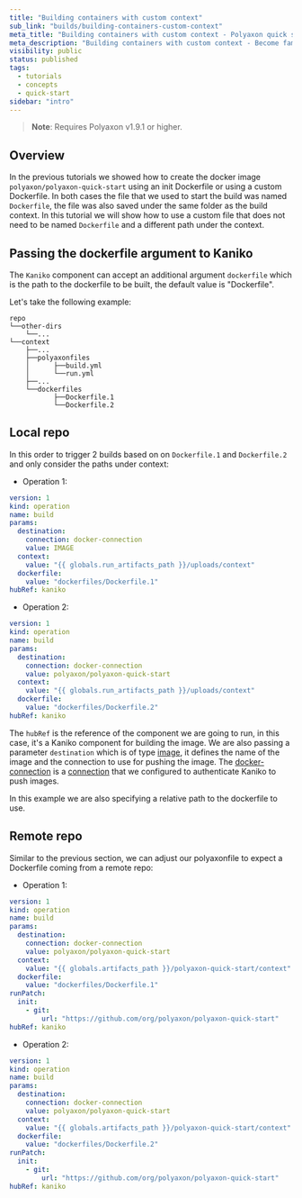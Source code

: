 ```yaml
---
title: "Building containers with custom context"
sub_link: "builds/building-containers-custom-context"
meta_title: "Building containers with custom context - Polyaxon quick start tutorial - Core Concepts"
meta_description: "Building containers with custom context - Become familiar with the ecosystem of Polyaxon tools with a top-level overview and useful links to get you started."
visibility: public
status: published
tags:
  - tutorials
  - concepts
  - quick-start
sidebar: "intro"
---
```


> **Note**: Requires Polyaxon v1.9.1 or higher.

## Overview

In the previous tutorials we showed how to create the docker image `polyaxon/polyaxon-quick-start` using an init Dockerfile or using a custom Dockerfile.
In both cases the file that we used to start the build was named `Dockerfile`, the file was also saved under the same folder as the build context.
In this tutorial we will show how to use a custom file that does not need to be named `Dockerfile` and a different path under the context.

## Passing the dockerfile argument to Kaniko

The `Kaniko` component can accept an additional argument `dockerfile` which is the path to the dockerfile to be built, the default value is "Dockerfile".

Let's take the following example:

```
repo
└──other-dirs
    └──...
└──context 
    ├──...
    ├──polyaxonfiles
    │      ├──build.yml
    │      └──run.yml
    ├──...
    └──dockerfiles
           ├──Dockerfile.1
           └──Dockerfile.2
```

## Local repo 

In this order to trigger 2 builds based on on `Dockerfile.1` and `Dockerfile.2` and only consider the paths under context:

 * Operation 1:

```yaml
version: 1
kind: operation
name: build
params:
  destination:
    connection: docker-connection
    value: IMAGE
  context:
    value: "{{ globals.run_artifacts_path }}/uploads/context"
  dockerfile:
    value: "dockerfiles/Dockerfile.1"
hubRef: kaniko
```

 * Operation 2:

```yaml
version: 1
kind: operation
name: build
params:
  destination:
    connection: docker-connection
    value: polyaxon/polyaxon-quick-start
  context:
    value: "{{ globals.run_artifacts_path }}/uploads/context"
  dockerfile:
    value: "dockerfiles/Dockerfile.2"
hubRef: kaniko
```

The `hubRef` is the reference of the component we are going to run, in this case, it's a Kaniko component for building the image. 
We are also passing a parameter `destination` which is of type [image](/docs/core/specification/types/),
it defines the name of the image and the connection to use for pushing the image.
The [docker-connection](/docs/setup/connections/registry/) is a [connection](/docs/setup/connections/)
that we configured to authenticate Kaniko to push images.

In this example we are also specifying a relative path to the dockerfile to use. 

## Remote repo

Similar to the previous section, we can adjust our polyaxonfile to expect a Dockerfile coming from a remote repo:

 * Operation 1:

```yaml
version: 1
kind: operation
name: build
params:
  destination:
    connection: docker-connection
    value: polyaxon/polyaxon-quick-start
  context:
    value: "{{ globals.artifacts_path }}/polyaxon-quick-start/context"
  dockerfile:
    value: "dockerfiles/Dockerfile.1"
runPatch:
  init:
    - git:
        url: "https://github.com/org/polyaxon/polyaxon-quick-start"
hubRef: kaniko
```

 * Operation 2:

```yaml
version: 1
kind: operation
name: build
params:
  destination:
    connection: docker-connection
    value: polyaxon/polyaxon-quick-start
  context:
    value: "{{ globals.artifacts_path }}/polyaxon-quick-start/context"
  dockerfile:
    value: "dockerfiles/Dockerfile.2"
runPatch:
  init:
    - git:
        url: "https://github.com/org/polyaxon/polyaxon-quick-start"
hubRef: kaniko
```
